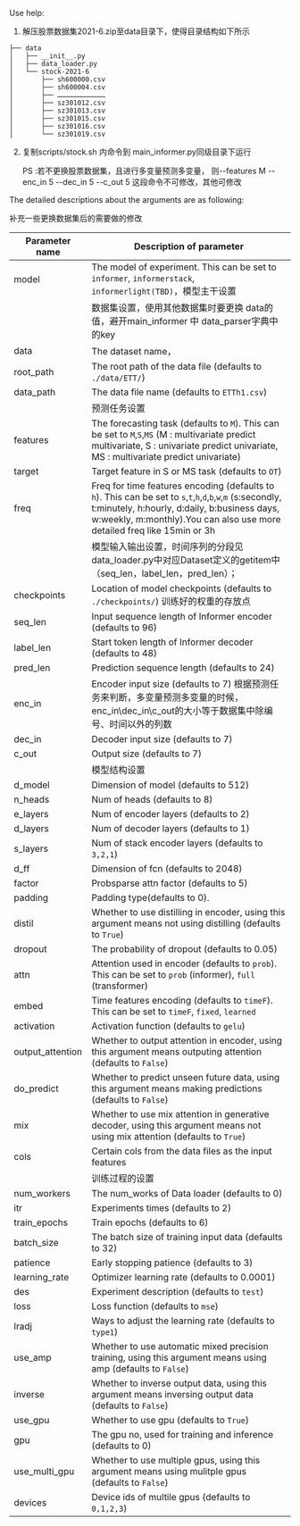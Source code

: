 <!--
 * @Author: sunkr 522697475@qq.com
 * @Date: 2023-11-09 10:02:30
 * @LastEditors: sunkr
 * @LastEditTime: 2023-11-09 10:02:31
 * @Description: file content
-->
Use help:

1. 解压股票数据集2021-6.zip至data目录下，使得目录结构如下所示

```
├── data
│   ├── __init__.py
│   ├── data_loader.py
│   └── stock-2021-6
│       ├── sh600000.csv
│       ├── sh600004.csv
│       ├── ………………………………
│       ├── sz301012.csv
│       ├── sz301013.csv
│       ├── sz301015.csv
│       ├── sz301016.csv
│       └── sz301019.csv
```



2. 复制scripts/stock.sh 内命令到 main_informer.py同级目录下运行

   PS :若不更换股票数据集，且进行多变量预测多变量， 则--features M --enc_in 5 --dec_in 5 --c_out 5 这段命令不可修改，其他可修改



The detailed descriptions about the arguments are as following:

补充一些更换数据集后的需要做的修改

| Parameter name | Description of parameter |
| --- | --- |
| model | The model of experiment. This can be set to `informer`, `informerstack`, `informerlight(TBD)`，模型主干设置 |
|  | 数据集设置，使用其他数据集时要更换 data的值，避开main_informer 中 data_parser字典中的key |
| data           | The dataset name，                                        |
| root_path      | The root path of the data file (defaults to `./data/ETT/`)    |
| data_path      | The data file name (defaults to `ETTh1.csv`)                  |
|  | 预测任务设置 |
| features       | The forecasting task (defaults to `M`). This can be set to `M`,`S`,`MS` (M : multivariate predict multivariate, S : univariate predict univariate, MS : multivariate predict univariate) |
| target         | Target feature in S or MS task (defaults to `OT`)             |
| freq           | Freq for time features encoding (defaults to `h`). This can be set to `s`,`t`,`h`,`d`,`b`,`w`,`m` (s:secondly, t:minutely, h:hourly, d:daily, b:business days, w:weekly, m:monthly).You can also use more detailed freq like 15min or 3h |
|  | 模型输入输出设置，时间序列的分段见data_loader.py中对应Dataset定义的getitem中（seq_len，label_len，pred_len）； |
| checkpoints    | Location of model checkpoints (defaults to `./checkpoints/`)  训练好的权重的存放点 |
| seq_len | Input sequence length of Informer encoder (defaults to 96) |
| label_len | Start token length of Informer decoder (defaults to 48) |
| pred_len | Prediction sequence length (defaults to 24) |
| enc_in | Encoder input size (defaults to 7) 根据预测任务来判断，多变量预测多变量的时候，enc_in\dec_in\c_out的大小等于数据集中除编号、时间以外的列数 |
| dec_in | Decoder input size (defaults to 7) |
| c_out | Output size (defaults to 7) |
|  | 模型结构设置 |
| d_model | Dimension of model (defaults to 512) |
| n_heads | Num of heads (defaults to 8) |
| e_layers | Num of encoder layers (defaults to 2) |
| d_layers | Num of decoder layers (defaults to 1) |
| s_layers | Num of stack encoder layers (defaults to `3,2,1`) |
| d_ff | Dimension of fcn (defaults to 2048) |
| factor | Probsparse attn factor (defaults to 5) |
| padding | Padding type(defaults to 0). |
| distil | Whether to use distilling in encoder, using this argument means not using distilling (defaults to `True`) |
| dropout | The probability of dropout (defaults to 0.05) |
| attn | Attention used in encoder (defaults to `prob`). This can be set to `prob` (informer), `full` (transformer) |
| embed | Time features encoding (defaults to `timeF`). This can be set to `timeF`, `fixed`, `learned` |
| activation | Activation function (defaults to `gelu`) |
| output_attention | Whether to output attention in encoder, using this argument means outputing attention (defaults to `False`) |
| do_predict | Whether to predict unseen future data, using this argument means making predictions (defaults to `False`) |
| mix | Whether to use mix attention in generative decoder, using this argument means not using mix attention (defaults to `True`) |
| cols | Certain cols from the data files as the input features |
|  | 训练过程的设置 |
| num_workers | The num_works of Data loader (defaults to 0) |
| itr | Experiments times (defaults to 2) |
| train_epochs | Train epochs (defaults to 6) |
| batch_size | The batch size of training input data (defaults to 32) |
| patience | Early stopping patience (defaults to 3) |
| learning_rate | Optimizer learning rate (defaults to 0.0001) |
| des | Experiment description (defaults to `test`) |
| loss | Loss function (defaults to `mse`) |
| lradj | Ways to adjust the learning rate (defaults to `type1`) |
| use_amp | Whether to use automatic mixed precision training, using this argument means using amp (defaults to `False`) |
| inverse | Whether to inverse output data, using this argument means inversing output data (defaults to `False`) |
| use_gpu | Whether to use gpu (defaults to `True`) |
| gpu | The gpu no, used for training and inference (defaults to 0) |
| use_multi_gpu | Whether to use multiple gpus, using this argument means using mulitple gpus (defaults to `False`) |
| devices | Device ids of multile gpus (defaults to `0,1,2,3`) |